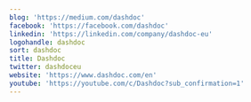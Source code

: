 ```yaml
---
blog: 'https://medium.com/dashdoc'
facebook: 'https://facebook.com/dashdoc'
linkedin: 'https://linkedin.com/company/dashdoc-eu'
logohandle: dashdoc
sort: dashdoc
title: Dashdoc
twitter: dashdoceu
website: 'https://www.dashdoc.com/en'
youtube: 'https://youtube.com/c/Dashdoc?sub_confirmation=1'
---
```

